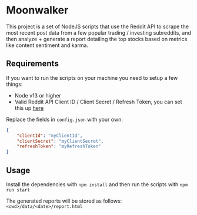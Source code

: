 # Moonwalker
This project is a set of NodeJS scripts that use the Reddit API to scrape the most recent post data from a few popular trading / investing subreddits, and then analyze + generate a report detailing the top stocks based on metrics like content sentiment and karma.

## Requirements
If you want to run the scripts on your machine you need to setup a few things:
- Node v13 or higher
- Valid Reddit API Client ID / Client Secret / Refresh Token, you can set this up [here](https://not-an-aardvark.github.io/reddit-oauth-helper/)

Replace the fields in `config.json` with your own:
```json
{
    "clientId": "myClientId",
    "clientSecret": "myClientSecret",
    "refreshToken": "myRefreshToken"
}
```

## Usage

Install the dependencies with `npm install` and then run the scripts with `npm run start`

The generated reports will be stored as follows: `<cwd>/data/<date>/report.html`
